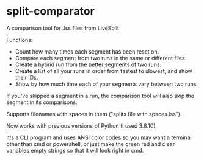 # split-comparator
A comparison tool for .lss files from LiveSplit

Functions:
  - Count how many times each segment has been reset on.
  - Compare each segment from two runs in the same or different files.
  - Create a hybrid run from the better segments of two runs.
  - Create a list of all your runs in order from fastest to slowest, and show their IDs.
  - Show by how much time each of your segments vary between two runs.

If you've skipped a segment in a run, the comparison tool will also skip the segment in its comparisons.

Supports filenames with spaces in them ("splits file with spaces.lss").

Now works with previous versions of Python (I used 3.8.10).

It's a CLI program and uses ANSI color codes so
you may want a terminal other than cmd or powershell, or just
make the green red and clear variables empty strings so that
it will look right in cmd.
